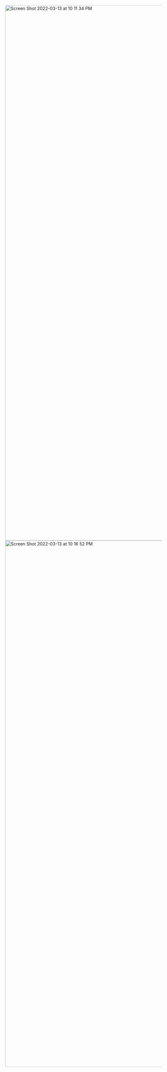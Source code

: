 <img width="1723" alt="Screen Shot 2022-03-13 at 10 11 34 PM" src="https://user-images.githubusercontent.com/60025491/158109103-d3f9a19c-1f2a-4097-a2c8-687df263c15d.png">
<img width="1694" alt="Screen Shot 2022-03-13 at 10 16 52 PM" src="https://user-images.githubusercontent.com/60025491/158109317-4f08319d-ea52-4aba-85e9-7b31d566fc61.png">

